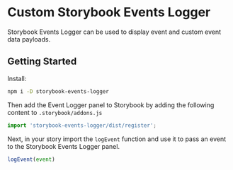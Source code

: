# Custom Storybook Events Logger

Storybook Events Logger can be used to display event and custom event data payloads.

## Getting Started

Install:

```sh
npm i -D storybook-events-logger
```

Then add the Event Logger panel to Storybook by adding the following content to `.storybook/addons.js`

```js
import 'storybook-events-logger/dist/register';
```

Next, in your story import the `logEvent` function and use it to pass an event to the Storybook Events Logger panel.

```js
logEvent(event)
```

